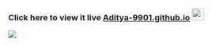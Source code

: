 ### Click here to view it live [Aditya-9901.github.io][website] <img src="https://media.giphy.com/media/hvRJCLFzcasrR4ia7z/giphy.gif" width="25px">

[website]: https://Aditya-9901.github.io/


<img  src="https://quartzcharan.github.io/images/charant.png" />

